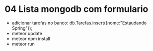 # 04 Lista mongodb com formulario

- adicionar tarefas no banco: db.Tarefas.insert({nome:"Estaudando Spring"});
- meteor update
- meteor npm install
- meteor run
